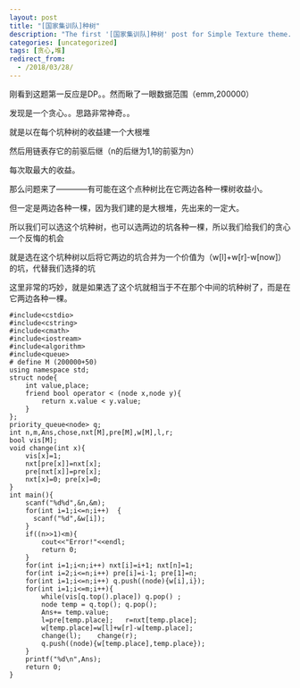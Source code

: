 ```yaml
---
layout: post
title: "[国家集训队]种树"
description: "The first '[国家集训队]种树' post for Simple Texture theme."
categories: [uncategorized]
tags: [贪心,堆]
redirect_from:
  - /2018/03/28/
---
```



刚看到这题第一反应是DP。。然而瞅了一眼数据范围（emm,200000）

发现是一个贪心。。思路非常神奇。。

就是以在每个坑种树的收益建一个大根堆

然后用链表存它的前驱后继（n的后继为1,1的前驱为n）

每次取最大的收益。

那么问题来了————有可能在这个点种树比在它两边各种一棵树收益小。

但一定是两边各种一棵，因为我们建的是大根堆，先出来的一定大。

所以我们可以选这个坑种树，也可以选两边的坑各种一棵，所以我们给我们的贪心一个反悔的机会

就是选在这个坑种树以后将它两边的坑合并为一个价值为（w[l]+w[r]-w[now]）的坑，代替我们选择的坑

这里非常的巧妙，就是如果选了这个坑就相当于不在那个中间的坑种树了，而是在它两边各种一棵。

```
#include<cstdio>
#include<cstring>
#include<cmath>
#include<iostream>
#include<algorithm>
#include<queue>
# define M (200000+50)
using namespace std;
struct node{
    int value,place;
    friend bool operator < (node x,node y){
        return x.value < y.value;
    }
};
priority_queue<node> q;
int n,m,Ans,chose,nxt[M],pre[M],w[M],l,r;
bool vis[M];
void change(int x){
    vis[x]=1;
    nxt[pre[x]]=nxt[x];
    pre[nxt[x]]=pre[x];
    nxt[x]=0; pre[x]=0;
}
int main(){
    scanf("%d%d",&n,&m);
    for(int i=1;i<=n;i++)  {
      scanf("%d",&w[i]);
    }
    if((n>>1)<m){
        cout<<"Error!"<<endl;
        return 0;
    }
    for(int i=1;i<n;i++) nxt[i]=i+1; nxt[n]=1;
    for(int i=2;i<=n;i++) pre[i]=i-1; pre[1]=n;
    for(int i=1;i<=n;i++) q.push((node){w[i],i});
    for(int i=1;i<=m;i++){
        while(vis[q.top().place]) q.pop() ;
        node temp = q.top(); q.pop();
        Ans+= temp.value;
        l=pre[temp.place];   r=nxt[temp.place];
        w[temp.place]=w[l]+w[r]-w[temp.place];
        change(l);    change(r);
        q.push((node){w[temp.place],temp.place});
    }
    printf("%d\n",Ans);
    return 0;
}
```

